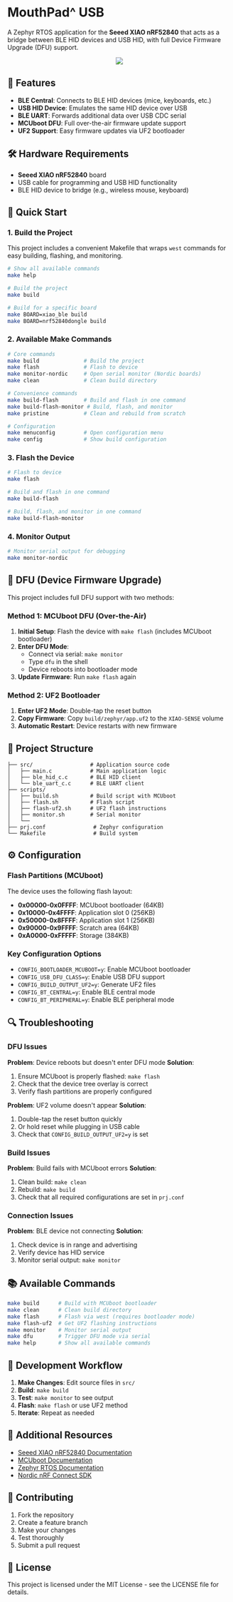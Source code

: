 # MouthPad^ USB 

A Zephyr RTOS application for the **Seeed XIAO nRF52840** that acts as a bridge between BLE HID devices and USB HID, with full Device Firmware Upgrade (DFU) support.

<div style="text-align: center;">
   <img src="docs/images/mouthpad_usb.png" style="max-width: 420px">
</div>

## 🎯 Features

- **BLE Central**: Connects to BLE HID devices (mice, keyboards, etc.)
- **USB HID Device**: Emulates the same HID device over USB
- **BLE UART**: Forwards additional data over USB CDC serial
- **MCUboot DFU**: Full over-the-air firmware update support
- **UF2 Support**: Easy firmware updates via UF2 bootloader

## 🛠️ Hardware Requirements

- **Seeed XIAO nRF52840** board
- USB cable for programming and USB HID functionality
- BLE HID device to bridge (e.g., wireless mouse, keyboard)

## 🚀 Quick Start

### 1. Build the Project

This project includes a convenient Makefile that wraps `west` commands for easy building, flashing, and monitoring.

```bash
# Show all available commands
make help

# Build the project
make build

# Build for a specific board
make BOARD=xiao_ble build
make BOARD=nrf52840dongle build
```

### 2. Available Make Commands

```bash
# Core commands
make build              # Build the project
make flash              # Flash to device
make monitor-nordic     # Open serial monitor (Nordic boards)
make clean              # Clean build directory

# Convenience commands
make build-flash        # Build and flash in one command
make build-flash-monitor # Build, flash, and monitor
make pristine           # Clean and rebuild from scratch

# Configuration
make menuconfig         # Open configuration menu
make config             # Show build configuration
```

### 3. Flash the Device

```bash
# Flash to device
make flash

# Build and flash in one command
make build-flash

# Build, flash, and monitor in one command
make build-flash-monitor
```

### 4. Monitor Output

```bash
# Monitor serial output for debugging
make monitor-nordic
```

## 🔧 DFU (Device Firmware Upgrade)

This project includes full DFU support with two methods:

### Method 1: MCUboot DFU (Over-the-Air)

1. **Initial Setup**: Flash the device with `make flash` (includes MCUboot bootloader)
2. **Enter DFU Mode**: 
   - Connect via serial: `make monitor`
   - Type `dfu` in the shell
   - Device reboots into bootloader mode
3. **Update Firmware**: Run `make flash` again

### Method 2: UF2 Bootloader

1. **Enter UF2 Mode**: Double-tap the reset button
2. **Copy Firmware**: Copy `build/zephyr/app.uf2` to the `XIAO-SENSE` volume
3. **Automatic Restart**: Device restarts with new firmware

## 📁 Project Structure

```
├── src/                  # Application source code
│   ├── main.c            # Main application logic
│   ├── ble_hid_c.c       # BLE HID client
│   └── ble_uart_c.c      # BLE UART client
├── scripts/
│   ├── build.sh          # Build script with MCUboot
│   ├── flash.sh          # Flash script
│   ├── flash-uf2.sh      # UF2 flash instructions
│   ├── monitor.sh        # Serial monitor
│   └── 
├── prj.conf               # Zephyr configuration
└── Makefile               # Build system
```

## ⚙️ Configuration

### Flash Partitions (MCUboot)

The device uses the following flash layout:
- **0x00000-0x0FFFF**: MCUboot bootloader (64KB)
- **0x10000-0x4FFFF**: Application slot 0 (256KB)
- **0x50000-0x8FFFF**: Application slot 1 (256KB)
- **0x90000-0x9FFFF**: Scratch area (64KB)
- **0xA0000-0xFFFFF**: Storage (384KB)

### Key Configuration Options

- `CONFIG_BOOTLOADER_MCUBOOT=y`: Enable MCUboot bootloader
- `CONFIG_USB_DFU_CLASS=y`: Enable USB DFU support
- `CONFIG_BUILD_OUTPUT_UF2=y`: Generate UF2 files
- `CONFIG_BT_CENTRAL=y`: Enable BLE central mode
- `CONFIG_BT_PERIPHERAL=y`: Enable BLE peripheral mode

## 🔍 Troubleshooting

### DFU Issues

**Problem**: Device reboots but doesn't enter DFU mode
**Solution**: 
1. Ensure MCUboot is properly flashed: `make flash`
2. Check that the device tree overlay is correct
3. Verify flash partitions are properly configured

**Problem**: UF2 volume doesn't appear
**Solution**:
1. Double-tap the reset button quickly
2. Or hold reset while plugging in USB cable
3. Check that `CONFIG_BUILD_OUTPUT_UF2=y` is set

### Build Issues

**Problem**: Build fails with MCUboot errors
**Solution**:
1. Clean build: `make clean`
2. Rebuild: `make build`
3. Check that all required configurations are set in `prj.conf`

### Connection Issues

**Problem**: BLE device not connecting
**Solution**:
1. Check device is in range and advertising
2. Verify device has HID service
3. Monitor serial output: `make monitor`

## 📚 Available Commands

```bash
make build      # Build with MCUboot bootloader
make clean      # Clean build directory
make flash      # Flash via west (requires bootloader mode)
make flash-uf2  # Get UF2 flashing instructions
make monitor    # Monitor serial output
make dfu        # Trigger DFU mode via serial
make help       # Show all available commands
```

## 🔄 Development Workflow

1. **Make Changes**: Edit source files in `src/`
2. **Build**: `make build`
3. **Test**: `make monitor` to see output
4. **Flash**: `make flash` or use UF2 method
5. **Iterate**: Repeat as needed

## 📖 Additional Resources

- [Seeed XIAO nRF52840 Documentation](https://wiki.seeedstudio.com/XIAO-BLE/)
- [MCUboot Documentation](https://docs.mcuboot.com/)
- [Zephyr RTOS Documentation](https://docs.zephyrproject.org/)
- [Nordic nRF Connect SDK](https://developer.nordicsemi.com/nRF_Connect_SDK/)

## 🤝 Contributing

1. Fork the repository
2. Create a feature branch
3. Make your changes
4. Test thoroughly
5. Submit a pull request

## 📄 License

This project is licensed under the MIT License - see the LICENSE file for details.